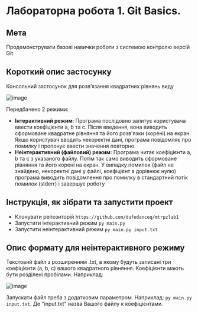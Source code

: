 # Лабораторна робота 1. Git Basics.
## Мета
Продемонструвати базові навички роботи з системою контролю версій Git
## Короткий опис застосунку
Консольний застосунок для розв’язання квадратних рівнянь виду 

![image](https://github.com/user-attachments/assets/cace3e6a-186e-42ba-be55-964b200b23c9)

Передбачено 2 режими:
- **Інтерактивний режим**: Програма послідовно запитує користувача ввести коефіцієнти a, b та c. Після введення, вона виводить сформоване квадратне рівняння та його розв'язки (корені) на екран. Якщо користувач вводить некоректні дані, програма повідомляє про помилку і пропонує ввести значення повторно.
- **Неінтерактивний (файловий) режим**: Програма читає коефіцієнти a, b та c з указаного файлу. Потім так само виводить сформоване рівняння та його корені на екран. У випадку помилок (файл не знайдено, некоректні дані у файлі, коефіцієнт a дорівнює нулю) програма виводить повідомлення про помилку в стандартний потік помилок (stderr) і завершує роботу

## Інструкція, як зібрати та запустити проект

- Клонувати репозиторій `https://github.com/dufedanceq/mtrpzlab1`
- Запустити інтерактивний режим `py main.py`
- Запустити неінтерактивний режим `py main.py input.txt `

## Опис формату для неінтерактивного режиму
Текстовий файл з розширенням .txt, в якому будуть записані три коефіцієнти (a, b, c) вашого квадратного рівняння. Коефіцієнти мають бути розділені пробілами. Наприклад:

![image](https://github.com/user-attachments/assets/5dd15b9a-9fb6-4d07-9e27-825359693977)

Запускати файл треба з додатковим параметром. Наприклад: `py main.py input.txt`. Де "input.txt" назва Вашого файлу к коефіцієнтами.
